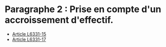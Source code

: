 # Paragraphe 2 : Prise en compte d'un accroissement d'effectif.

* [Article L6331-15](./LEGIARTI000031843438.md)
* [Article L6331-17](./LEGIARTI000031843512.md)
